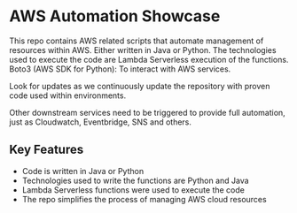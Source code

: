 # AWS Automation Showcase
This repo contains AWS related scripts that automate management of resources within AWS. Either written in Java or Python.  The technologies used to execute the code are Lambda Serverless execution of the functions. Boto3 (AWS SDK for Python): To interact with AWS services.

Look for updates as we continuously update the repository with proven code used within environments.

Other downstream services need to be triggered to provide full automation, just as Cloudwatch, Eventbridge, SNS and others.
## Key Features
- Code is written in Java or Python
- Technologies used to write the functions are Python and Java
- Lambda Serverless functions were used to execute the code
- The repo simplifies the process of managing AWS cloud resources
